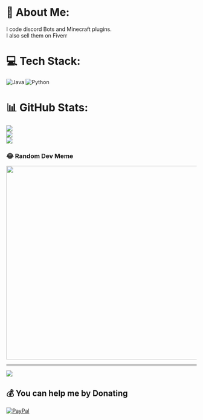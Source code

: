 # 💫 About Me:
I code discord Bots and Minecraft plugins.<br>I also sell them on Fiverr


# 💻 Tech Stack:
![Java](https://img.shields.io/badge/java-%23ED8B00.svg?style=for-the-badge&logo=java&logoColor=white) ![Python](https://img.shields.io/badge/python-3670A0?style=for-the-badge&logo=python&logoColor=ffdd54)
# 📊 GitHub Stats:
![](https://github-readme-stats.vercel.app/api?username=Tr0llagent&theme=dark&hide_border=false&include_all_commits=false&count_private=false)<br/>
![](https://github-readme-streak-stats.herokuapp.com/?user=Tr0llagent&theme=dark&hide_border=false)<br/>
![](https://github-readme-stats.vercel.app/api/top-langs/?username=Tr0llagent&theme=dark&hide_border=false&include_all_commits=false&count_private=false&layout=compact)

### 😂 Random Dev Meme
<img src="https://random-memer.herokuapp.com/" width="512px"/>

---
[![](https://visitcount.itsvg.in/api?id=Tr0llagent&icon=0&color=0)](https://visitcount.itsvg.in)

  ## 💰 You can help me by Donating
  [![PayPal](https://img.shields.io/badge/PayPal-00457C?style=for-the-badge&logo=paypal&logoColor=white)](https://www.paypal.com/paypalme/Trollagent) 

  <!-- Proudly created with GPRM ( https://gprm.itsvg.in ) -->
  
